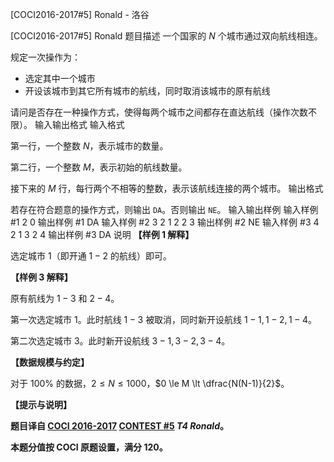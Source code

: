 



[COCI2016-2017#5] Ronald - 洛谷














[COCI2016-2017#5] Ronald
题目描述
一个国家的 $N$ 个城市通过双向航线相连。

规定一次操作为：

- 选定其中一个城市
- 开设该城市到其它所有城市的航线，同时取消该城市的原有航线

请问是否存在一种操作方式，使得每两个城市之间都存在直达航线（操作次数不限）。
输入输出格式
输入格式

第一行，一个整数 $N$，表示城市的数量。

第二行，一个整数 $M$，表示初始的航线数量。

接下来的 $M$ 行，每行两个不相等的整数，表示该航线连接的两个城市。
输出格式

若存在符合题意的操作方式，则输出 `DA`。否则输出 `NE`。
输入输出样例
输入样例 #1
2
0
输出样例 #1
DA
输入样例 #2
3
2
1 2
2 3
输出样例 #2
NE
输入样例 #3
4
2
1 3
2 4
输出样例 #3
DA
说明
**【样例 1 解释】**

选定城市 $1$（即开通 $1-2$ 的航线）即可。

**【样例 3 解释】**

原有航线为 $1-3$ 和 $2-4$。

第一次选定城市 $1$。此时航线 $1-3$ 被取消，同时新开设航线 $1-1,1-2,1-4$。

第二次选定城市 $3$。此时新开设航线 $3-1,3-2,3-4$。

**【数据规模与约定】**

对于 $100\%$ 的数据，$2 \le N \le 1000$，$0 \le M \lt \dfrac{N(N-1)}{2}$。

**【提示与说明】**

**题目译自 [COCI 2016-2017](https://hsin.hr/coci/archive/2016_2017/) [CONTEST #5](https://hsin.hr/coci/archive/2016_2017/contest5_tasks.pdf) _T4 Ronald_。**

**本题分值按 COCI 原题设置，满分 $120$。**






